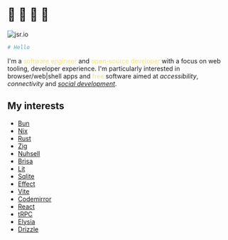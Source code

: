 # 👋 🫠 🫠 🫠
<img src="https://jsr.io/badges/@djs" alt="jsr.io" />

```sh
# Hello
```

I'm a <span style="color:#F2E088">software engineer</span> and <span style="color: #F2E088">open-source developer</span> with a focus on web tooling, developer experience. I'm particularly interested in browser/web|shell apps and <span style="color: #F2E088">free</span> software aimed at _accessibility_, _connectivity_ and [_social development_](https://docs.bsky.app/).

## My interests

- [Bun](https://bun.sh/)
- [Nix](https://nix.dev/)
- [Rust](https://www.rust-lang.org/)
- [Zig](https://ziglang.org/)
- [Nuhsell](https://www.nushell.sh/)
- [Brisa](https://brisa.build/)
- [Lit](https://lit.dev/)
- [Sqlite](https://www.sqlite.org/docs.html)
- [Effect](https://effect.website/)
- [Vite](https://vitejs.dev/)
- [Codemirror](https://codemirror.net/)
- [React](https://react.dev/)
- [tRPC](https://trpc.io/)
- [Elysia](https://elysiajs.com/)
- [Drizzle](https://orm.drizzle.team/)
